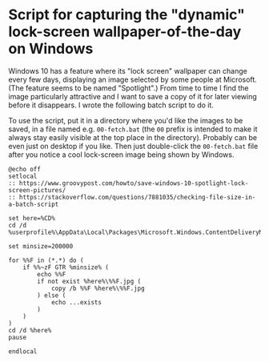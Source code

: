 # Script for capturing the "dynamic" lock-screen wallpaper-of-the-day on Windows

Windows 10 has a feature where its "lock screen" wallpaper can change every few days,
displaying an image selected by some people at Microsoft.
(The feature seems to be named "Spotlight".)
From time to time I find the image particularly attractive
and I want to save a copy of it for later viewing before it disappears.
I wrote the following batch script to do it.

To use the script, put it in a directory where you'd like the images to be saved,
in a file named e.g. `00-fetch.bat`
(the `00` prefix is intended to make it always stay easily visible at the top place in the directory).
Probably can be even just on desktop if you like.
Then just double-click the `00-fetch.bat` file after you notice a cool lock-screen image being shown by Windows.

```batch
@echo off
setlocal
:: https://www.groovypost.com/howto/save-windows-10-spotlight-lock-screen-pictures/
:: https://stackoverflow.com/questions/7881035/checking-file-size-in-a-batch-script

set here=%CD%
cd /d %userprofile%\AppData\Local\Packages\Microsoft.Windows.ContentDeliveryManager_*\LocalState\Assets

set minsize=200000

for %%F in (*.*) do (
    if %%~zF GTR %minsize% (
        echo %%F
        if not exist %here%\%%F.jpg (
            copy /b %%F %here%\%%F.jpg
        ) else (
            echo ...exists
        )
    )
)
cd /d %here%
pause

endlocal
```
